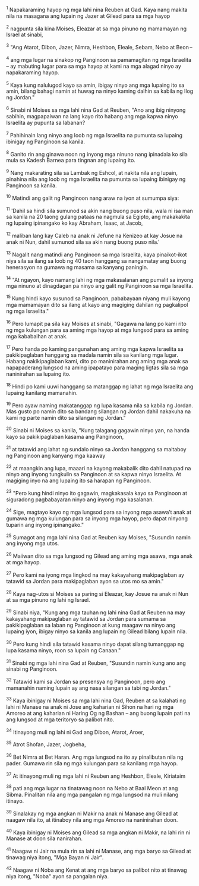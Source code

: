 <sup>1</sup>
Napakaraming hayop ng mga lahi nina Reuben at Gad. Kaya nang makita nila na masagana ang lupain ng Jazer at Gilead para sa mga hayop 

<sup>2</sup>
nagpunta sila kina Moises, Eleazar at sa mga pinuno ng mamamayan ng Israel at sinabi, 

<sup>3</sup>
"Ang Atarot, Dibon, Jazer, Nimra, Heshbon, Eleale, Sebam, Nebo at Beon – 

<sup>4</sup>
ang mga lugar na sinakop ng Panginoon sa pamamagitan ng mga Israelita – ay mabuting lugar para sa mga hayop at kami na mga alagad ninyo ay napakaraming hayop. 

<sup>5</sup>
Kaya kung nalulugod kayo sa amin, ibigay ninyo ang mga lupaing ito sa amin, bilang bahagi namin at huwag na ninyo kaming dalhin sa kabila ng Ilog ng Jordan." 

<sup>6</sup>
Sinabi ni Moises sa mga lahi nina Gad at Reuben, "Ano ang ibig ninyong sabihin, magpapaiwan na lang kayo rito habang ang mga kapwa ninyo Israelita ay pupunta sa labanan? 

<sup>7</sup>
Pahihinain lang ninyo ang loob ng mga Israelita na pumunta sa lupaing ibinigay ng Panginoon sa kanila. 

<sup>8</sup>
Ganito rin ang ginawa noon ng inyong mga ninuno nang ipinadala ko sila mula sa Kadesh Barnea para tingnan ang lupaing ito. 

<sup>9</sup>
Nang makarating sila sa Lambak ng Eshcol, at nakita nila ang lupain, pinahina nila ang loob ng mga Israelita na pumunta sa lupaing ibinigay ng Panginoon sa kanila. 

<sup>10</sup>
Matindi ang galit ng Panginoon nang araw na iyon at sumumpa siya: 

<sup>11</sup>
'Dahil sa hindi sila sumunod sa akin nang buong puso nila, wala ni isa man sa kanila na 20 taong gulang pataas na nagmula sa Egipto, ang makakakita ng lupaing ipinangako ko kay Abraham, Isaac, at Jacob, 

<sup>12</sup>
maliban lang kay Caleb na anak ni Jefune na Kenizeo at kay Josue na anak ni Nun, dahil sumunod sila sa akin nang buong puso nila.' 

<sup>13</sup>
Nagalit nang matindi ang Panginoon sa mga Israelita, kaya pinaikot-ikot niya sila sa ilang sa loob ng 40 taon hanggang sa nangamatay ang buong henerasyon na gumawa ng masama sa kanyang paningin. 

<sup>14</sup>
"At ngayon, kayo namang lahi ng mga makasalanan ang pumalit sa inyong mga ninuno at dinagdagan pa ninyo ang galit ng Panginoon sa mga Israelita. 

<sup>15</sup>
Kung hindi kayo susunod sa Panginoon, pababayaan niyang muli kayong mga mamamayan dito sa ilang at kayo ang magiging dahilan ng pagkalipol ng mga Israelita." 

<sup>16</sup>
Pero lumapit pa sila kay Moises at sinabi, "Gagawa na lang po kami rito ng mga kulungan para sa aming mga hayop at mga lungsod para sa aming mga kababaihan at anak. 

<sup>17</sup>
Pero handa po kaming pangunahan ang aming mga kapwa Israelita sa pakikipaglaban hanggang sa madala namin sila sa kanilang mga lugar. Habang nakikipaglaban kami, dito po maninirahan ang aming mga anak sa napapaderang lungsod na aming ipapatayo para maging ligtas sila sa mga naninirahan sa lupaing ito. 

<sup>18</sup>
Hindi po kami uuwi hanggang sa matanggap ng lahat ng mga Israelita ang lupaing kanilang mamanahin. 

<sup>19</sup>
Pero ayaw naming makatanggap ng lupa kasama nila sa kabila ng Jordan. Mas gusto po namin dito sa bandang silangan ng Jordan dahil nakakuha na kami ng parte namin dito sa silangan ng Jordan." 

<sup>20</sup>
Sinabi ni Moises sa kanila, "Kung talagang gagawin ninyo yan, na handa kayo sa pakikipaglaban kasama ang Panginoon, 

<sup>21</sup>
at tatawid ang lahat ng sundalo ninyo sa Jordan hanggang sa maitaboy ng Panginoon ang kanyang mga kaaway 

<sup>22</sup>
at maangkin ang lupa, maaari na kayong makabalik dito dahil natupad na ninyo ang inyong tungkulin sa Panginoon at sa kapwa ninyo Israelita. At magiging inyo na ang lupaing ito sa harapan ng Panginoon. 

<sup>23</sup>
"Pero kung hindi ninyo ito gagawin, magkakasala kayo sa Panginoon at siguradong pagbabayaran ninyo ang inyong mga kasalanan. 

<sup>24</sup>
Sige, magtayo kayo ng mga lungsod para sa inyong mga asawaʼt anak at gumawa ng mga kulungan para sa inyong mga hayop, pero dapat ninyong tuparin ang inyong ipinangako." 

<sup>25</sup>
Sumagot ang mga lahi nina Gad at Reuben kay Moises, "Susundin namin ang inyong mga utos. 

<sup>26</sup>
Maiiwan dito sa mga lungsod ng Gilead ang aming mga asawa, mga anak at mga hayop. 

<sup>27</sup>
Pero kami na iyong mga lingkod na may kakayahang makipaglaban ay tatawid sa Jordan para makipaglaban ayon sa utos mo sa amin." 

<sup>28</sup>
Kaya nag-utos si Moises sa paring si Eleazar, kay Josue na anak ni Nun at sa mga pinuno ng lahi ng Israel. 

<sup>29</sup>
Sinabi niya, "Kung ang mga tauhan ng lahi nina Gad at Reuben na may kakayahang makipaglaban ay tatawid sa Jordan para sumama sa pakikipaglaban sa laban ng Panginoon at kung maagaw na ninyo ang lupaing iyon, ibigay ninyo sa kanila ang lupain ng Gilead bilang lupain nila. 

<sup>30</sup>
Pero kung hindi sila tatawid kasama ninyo dapat silang tumanggap ng lupa kasama ninyo, roon sa lupain ng Canaan." 

<sup>31</sup>
Sinabi ng mga lahi nina Gad at Reuben, "Susundin namin kung ano ang sinabi ng Panginoon. 

<sup>32</sup>
Tatawid kami sa Jordan sa presensya ng Panginoon, pero ang mamanahin naming lupain ay ang nasa silangan sa tabi ng Jordan." 

<sup>33</sup>
Kaya ibinigay ni Moises sa mga lahi nina Gad, Reuben at sa kalahati ng lahi ni Manase na anak ni Jose ang kaharian ni Sihon na hari ng mga Amoreo at ang kaharian ni Haring Og ng Bashan – ang buong lupain pati na ang lungsod at mga teritoryo sa palibot nito. 

<sup>34</sup>
Itinayong muli ng lahi ni Gad ang Dibon, Atarot, Aroer, 

<sup>35</sup>
Atrot Shofan, Jazer, Jogbeha, 

<sup>36</sup>
Bet Nimra at Bet Haran. Ang mga lungsod na ito ay pinalibutan nila ng pader. Gumawa rin sila ng mga kulungan para sa kanilang mga hayop. 

<sup>37</sup>
At itinayong muli ng mga lahi ni Reuben ang Heshbon, Eleale, Kiriataim 

<sup>38</sup>
pati ang mga lugar na tinatawag noon na Nebo at Baal Meon at ang Sibma. Pinalitan nila ang mga pangalan ng mga lungsod na muli nilang itinayo. 

<sup>39</sup>
Sinalakay ng mga angkan ni Makir na anak ni Manase ang Gilead at naagaw nila ito, at itinaboy nila ang mga Amoreo na naninirahan doon. 

<sup>40</sup>
Kaya ibinigay ni Moises ang Gilead sa mga angkan ni Makir, na lahi rin ni Manase at doon sila nanirahan. 

<sup>41</sup>
Naagaw ni Jair na mula rin sa lahi ni Manase, ang mga baryo sa Gilead at tinawag niya itong, "Mga Bayan ni Jair". 

<sup>42</sup>
Naagaw ni Noba ang Kenat at ang mga baryo sa palibot nito at tinawag niya itong, "Noba" ayon sa pangalan niya.